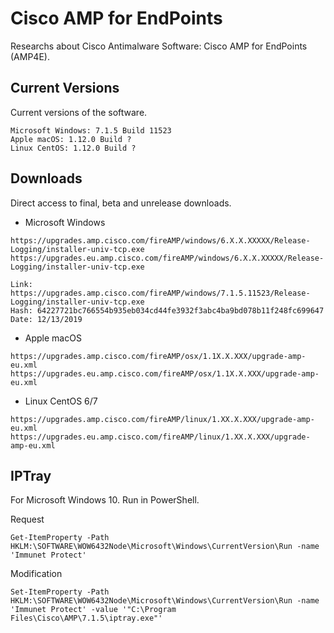 # Cisco AMP for EndPoints
Researchs about Cisco Antimalware Software: Cisco AMP for EndPoints (AMP4E).

## Current Versions
Current versions of the software.
```
Microsoft Windows: 7.1.5 Build 11523
Apple macOS: 1.12.0 Build ?
Linux CentOS: 1.12.0 Build ?
```

## Downloads
Direct access to final, beta and unrelease downloads.
+ Microsoft Windows
```
https://upgrades.amp.cisco.com/fireAMP/windows/6.X.X.XXXXX/Release-Logging/installer-univ-tcp.exe
https://upgrades.eu.amp.cisco.com/fireAMP/windows/6.X.X.XXXXX/Release-Logging/installer-univ-tcp.exe
```

```
Link: https://upgrades.amp.cisco.com/fireAMP/windows/7.1.5.11523/Release-Logging/installer-univ-tcp.exe
Hash: 64227721bc766554b935eb034cd44fe3932f3abc4ba9bd078b11f248fc699647
Date: 12/13/2019
```

+ Apple macOS
```
https://upgrades.amp.cisco.com/fireAMP/osx/1.1X.X.XXX/upgrade-amp-eu.xml
https://upgrades.eu.amp.cisco.com/fireAMP/osx/1.1X.X.XXX/upgrade-amp-eu.xml
```

+ Linux CentOS 6/7
```
https://upgrades.amp.cisco.com/fireAMP/linux/1.XX.X.XXX/upgrade-amp-eu.xml
https://upgrades.eu.amp.cisco.com/fireAMP/linux/1.XX.X.XXX/upgrade-amp-eu.xml
```

## IPTray
For Microsoft Windows 10. Run in PowerShell.

Request
```
Get-ItemProperty -Path HKLM:\SOFTWARE\WOW6432Node\Microsoft\Windows\CurrentVersion\Run -name 'Immunet Protect'
```

Modification
```
Set-ItemProperty -Path HKLM:\SOFTWARE\WOW6432Node\Microsoft\Windows\CurrentVersion\Run -name 'Immunet Protect' -value '"C:\Program Files\Cisco\AMP\7.1.5\iptray.exe"'
```
